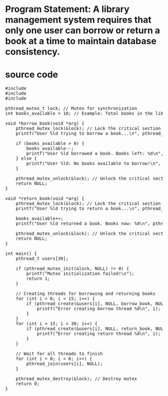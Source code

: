 # Program Statement: A library management system requires that only one user can borrow or return a book at a time to maintain database consistency.
# source code
<pre>
#include <stdio.h>
#include <pthread.h>
#include <unistd.h>

pthread_mutex_t lock; // Mutex for synchronization
int books_available = 10; // Example: Total books in the library

void *borrow_book(void *arg) {
    pthread_mutex_lock(&lock); // Lock the critical section
    printf("User %ld trying to borrow a book...\n", pthread_self());
    
    if (books_available > 0) {
        books_available--;
        printf("User %ld borrowed a book. Books left: %d\n", pthread_self(), books_available);
    } else {
        printf("User %ld: No books available to borrow!\n", pthread_self());
    }

    pthread_mutex_unlock(&lock); // Unlock the critical section
    return NULL;
}

void *return_book(void *arg) {
    pthread_mutex_lock(&lock); // Lock the critical section
    printf("User %ld trying to return a book...\n", pthread_self());

    books_available++;
    printf("User %ld returned a book. Books now: %d\n", pthread_self(), books_available);

    pthread_mutex_unlock(&lock); // Unlock the critical section
    return NULL;
}

int main() {
    pthread_t users[30];

    if (pthread_mutex_init(&lock, NULL) != 0) {
        printf("Mutex initialization failed!\n");
        return 1;
    }

    // Creating threads for borrowing and returning books
    for (int i = 0; i < 15; i++) {
        if (pthread_create(&users[i], NULL, borrow_book, NULL) != 0) {
            printf("Error creating borrow thread %d\n", i);
        }
    }
    for (int i = 15; i < 30; i++) {
        if (pthread_create(&users[i], NULL, return_book, NULL) != 0) {
            printf("Error creating return thread %d\n", i);
        }
    }

    // Wait for all threads to finish
    for (int i = 0; i < 6; i++) {
        pthread_join(users[i], NULL);
    }

    pthread_mutex_destroy(&lock); // Destroy mutex
    return 0;
}
</pre>
